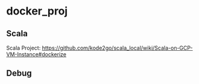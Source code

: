 # docker_proj

## Scala
Scala Project: https://github.com/kode2go/scala_local/wiki/Scala-on-GCP-VM-Instance#dockerize

## Debug


